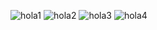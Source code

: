 ![hola1](https://github.com/LolleyBall/FlyingEmojis/assets/79222900/8b4ce900-4ae3-4910-89d0-f6f23ef2221a)
![hola2](https://github.com/LolleyBall/FlyingEmojis/assets/79222900/352b1dd8-9257-47f9-abc6-6e5d6a7a2967)
![hola3](https://github.com/LolleyBall/FlyingEmojis/assets/79222900/b6505eae-3c4d-46c3-875d-499fbbc327d6)
![hola4](https://github.com/LolleyBall/FlyingEmojis/assets/79222900/e202d21f-7924-46c1-899c-5d8105e3dd1f)
